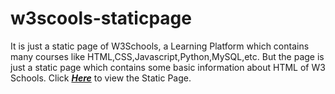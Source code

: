 # w3scools-staticpage
It is just a static page of W3Schools, a Learning Platform which contains many courses like HTML,CSS,Javascript,Python,MySQL,etc.
But the page is just a static page which contains some basic information about HTML of W3 Schools.
Click [_**Here**_](https://yashwanth-smarty.github.io/w3schools-staticpage/StaticPage.html) to view the Static Page.

